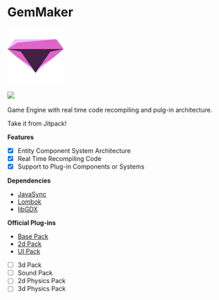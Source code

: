 # GemMaker 

[![](https://github.com/Ughuuu/GemMaker/blob/master/android/assets/gem.png)](https://github.com/Ughuuu/GemMaker)

[![](https://jitpack.io/v/Ughuuu/GemMaker.svg)](https://jitpack.io/#Ughuuu/GemMaker)

Game Engine with real time code recompiling and pulg-in architecture.

Take it from Jitpack!


**Features**
- [x] Entity Component System Architecture
- [x] Real Time Recompiling Code
- [x] Support to Plug-in Components or Systems

**Dependencies**
- [JavaSync](https://github.com/Ughuuu/JavaSync/)
- [Lombok](https://projectlombok.org/)
- [libGDX](https://libgdx.badlogicgames.com/)

**Official Plug-ins**
- [Base Pack](https://github.com/Ughuuu/GemEngineBasePack/)
- [2d Pack](https://github.com/Ughuuu/GemEngine2dPack/)
- [UI Pack](https://github.com/Ughuuu/GemEngineUIPack/)
- [ ] 3d Pack
- [ ] Sound Pack
- [ ] 2d Physics Pack
- [ ] 3d Physics Pack
